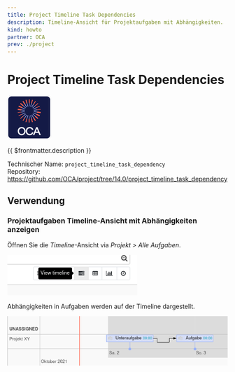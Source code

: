```yaml
---
title: Project Timeline Task Dependencies
description: Timeline-Ansicht für Projektaufgaben mit Abhängigkeiten.
kind: howto
partner: OCA
prev: ./project
---
```


# Project Timeline Task Dependencies

![icon_oca_app](attachments/icon_oca_app.png)

{{ $frontmatter.description }}

Technischer Name: `project_timeline_task_dependency`\
Repository: <https://github.com/OCA/project/tree/14.0/project_timeline_task_dependency>

## Verwendung

### Projektaufgaben Timeline-Ansicht mit Abhängigkeiten anzeigen

Öffnen Sie die _Timeline_-Ansicht via _Projekt > Alle Aufgaben_.

![](attachments/Project%20Timeline%20View%20task%20timeline.png)

Abhängigkeiten in Aufgaben werden auf der Timeline dargestellt.

![](attachments/Project%20Timeline%20Task%20Dependencies%20View.png)
